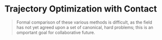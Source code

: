 # Trajectory Optimization with Contact

> Formal comparison of these various methods is difficult, as the field has not yet agreed upon a set of canonical, hard problems; this is an omportant goal for collaborative future.